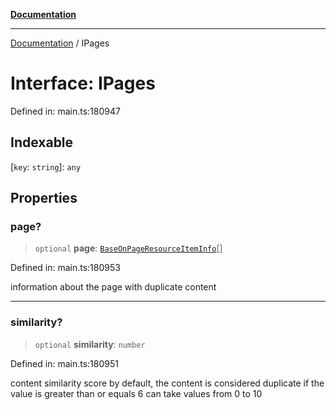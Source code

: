 [**Documentation**](../README.md)

***

[Documentation](../README.md) / IPages

# Interface: IPages

Defined in: main.ts:180947

## Indexable

\[`key`: `string`\]: `any`

## Properties

### page?

> `optional` **page**: [`BaseOnPageResourceItemInfo`](../classes/BaseOnPageResourceItemInfo.md)[]

Defined in: main.ts:180953

information about the page with duplicate content

***

### similarity?

> `optional` **similarity**: `number`

Defined in: main.ts:180951

content similarity score
by default, the content is considered duplicate if the value is greater than or equals 6
can take values from 0 to 10

